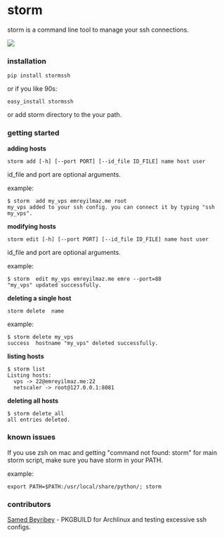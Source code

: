 storm
=====

storm is a command line tool to manage your ssh connections.

<img src="https://raw.github.com/emre/storm/master/ss.png">

### installation ###

```
pip install stormssh
```
or if you like 90s:

```
easy_install stormssh
```

or add storm directory to the your path.

### getting started ###

**adding hosts**
 ```
 storm add [-h] [--port PORT] [--id_file ID_FILE] name host user
 ```
 
 id_file and port are optional arguments.
 
example:
```
$ storm  add my_vps emreyilmaz.me root
my_vps added to your ssh config. you can connect it by typing "ssh my_vps".
```

**modifying hosts**
```
storm edit [-h] [--port PORT] [--id_file ID_FILE] name host user
```
 
 id_file and port are optional arguments.
 
example:
```
$ storm  edit my_vps emreyilmaz.me emre --port=88
"my_vps" updated successfully.
```

**deleting a single host**
```
storm delete  name
```
  
example:
```
$ storm delete my_vps
success  hostname "my_vps" deleted successfully.
```

**listing hosts**
```
$ storm list
Listing hosts:
  vps -> 22@emreyilmaz.me:22
  netscaler -> root@127.0.0.1:8081
```

**deleting all hosts**
```
$ storm delete_all
all entries deleted.
```

### known issues ###
If you use zsh on mac and getting "command not found: storm" for main storm script, make sure you have storm in your PATH.

example:
```
export PATH=$PATH:/usr/local/share/python/; storm 
```


### contributors ###
<a href="http://github.com/ras0ir">Samed Beyribey</a> - PKGBUILD for Archlinux and testing excessive ssh configs.</a>
